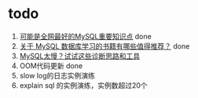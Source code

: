# todo

1. [可能是全网最好的MySQL重要知识点](https://mp.weixin.qq.com/s?__biz=MzI0MDQ4MTM5NQ==&mid=2247491863&idx=1&sn=8f391add16b37c3d0676952bd8891afd&chksm=e918840bde6f0d1d69c225ef74071658a066d2f7006eaea7ac9afa5bb92c14ce91c641459662&token=821580240&lang=zh_CN#rd)   done
2. [关于 MySQL 数据库学习的书籍有哪些值得推荐？](https://www.zhihu.com/question/483663816#:~:text=%E6%88%91%E5%9C%A8%E4%B8%8A%E9%9D%A2%E8%AF%B4%E8%BF%87%EF%BC%8CMySQL%20%E5%85%A5%E9%97%A8%EF%BC%8C%E4%B8%BB%E8%A6%81%E8%BF%98%E6%98%AF%E5%AF%B9%20SQL%20%E8%AF%AD%E6%B3%95%E7%9A%84%E5%AD%A6%E4%B9%A0%E3%80%82,%E5%AF%B9%E4%BA%8E%E5%85%A5%E9%97%A8%E6%9D%A5%E8%AF%B4%EF%BC%8C%E6%88%91%E8%BF%99%E9%87%8C%E6%8E%A8%E8%8D%90%E4%B8%A4%E6%9C%AC%E4%B9%A6%EF%BC%9A%20%E3%80%8ASQL%20%E5%9F%BA%E7%A1%80%E6%95%99%E7%A8%8B%E3%80%8B%E3%80%81%E3%80%8ASQL%20%E5%BF%85%E7%9F%A5%E5%BF%85%E4%BC%9A%E3%80%8B)  done
3. [MySQL太慢？试试这些诊断思路和工具](https://mp.weixin.qq.com/s?__biz=MzI0MDQ4MTM5NQ==&mid=2247487112&idx=1&sn=00f17802b225944d656ad0995341c3c8&chksm=e91b6b94de6ce282b033a0b2c21382462ccc7f026ab72576b0a79ac510570c0878e7180ca096&token=821580240&lang=zh_CN#rd)
4. OOM代码更新  done
5. slow log的日志实例演练 
6. explain sql 的实例演练，实例数超过20个


